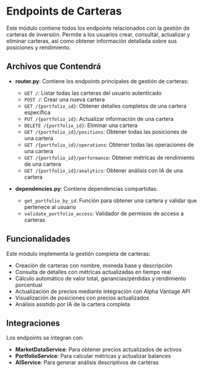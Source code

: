 # Endpoints de Carteras

Este módulo contiene todos los endpoints relacionados con la gestión de carteras de inversión. Permite a los usuarios crear, consultar, actualizar y eliminar carteras, así como obtener información detallada sobre sus posiciones y rendimiento.

## Archivos que Contendrá

- **router.py**: Contiene los endpoints principales de gestión de carteras:
  - `GET /`: Listar todas las carteras del usuario autenticado
  - `POST /`: Crear una nueva cartera
  - `GET /{portfolio_id}`: Obtener detalles completos de una cartera específica
  - `PUT /{portfolio_id}`: Actualizar información de una cartera
  - `DELETE /{portfolio_id}`: Eliminar una cartera
  - `GET /{portfolio_id}/positions`: Obtener todas las posiciones de una cartera
  - `GET /{portfolio_id}/operations`: Obtener todas las operaciones de una cartera
  - `GET /{portfolio_id}/performance`: Obtener métricas de rendimiento de una cartera
  - `GET /{portfolio_id}/analytics`: Obtener análisis con IA de una cartera

- **dependencies.py**: Contiene dependencias compartidas:
  - `get_portfolio_by_id`: Función para obtener una cartera y validar que pertenece al usuario
  - `validate_portfolio_access`: Validador de permisos de acceso a carteras

## Funcionalidades

Este módulo implementa la gestión completa de carteras:

- Creación de carteras con nombre, moneda base y descripción
- Consulta de detalles con métricas actualizadas en tiempo real
- Cálculo automático de valor total, ganancias/pérdidas y rendimiento porcentual
- Actualización de precios mediante integración con Alpha Vantage API
- Visualización de posiciones con precios actualizados
- Análisis asistido por IA de la cartera completa

## Integraciones

Los endpoints se integran con:

- **MarketDataService**: Para obtener precios actualizados de activos
- **PortfolioService**: Para calcular métricas y actualizar balances
- **AIService**: Para generar análisis descriptivos de carteras

